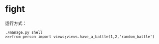 # fight

运行方式：
```
./manage.py shell
>>>from person import views;views.have_a_battle(1,2,'random_battle')
```